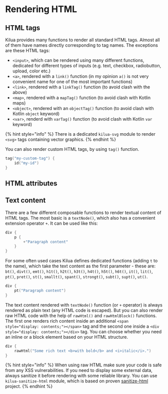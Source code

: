 # Rendering HTML

## HTML tags

Kilua provides many functions to render all standard HTML tags. Almost all of them have names directly corresponding to tag names. The exceptions are these HTML tags:

* `<input>`, which can be rendered using many different functions, dedicated for different types of inputs (e.g. text, checkbox, radiobutton, upload, color etc.)
* &#x20;`<a>`, rendered with a `link()` function (in my opinion `a()` is not very convenient name for one of the most important functions)
* `<link>`, rendered with a `linkTag()` function (to avoid clash with the above)
* `<map>`,  rendered with a `mapTag()` function (to avoid clash with Kotlin maps)
* `<object>`,  rendered with an  `objectTag()` function (to avoid clash with Kotlin `object` keyword)
* `<var>`, renderd with `varTag()` function (to avoid clash with Kotlin `var` keyword)

{% hint style="info" %}
There is a dedicated `kilua-svg` module to render `<svg>` tags containing vector graphics.
{% endhint %}

You can also render custom HTML tags, by using `tag()` function.

```kotlin
tag("my-custom-tag") {
    id("my-id")
}
```

## HTML attributes



## Text content

There are a few different composable functions to render textual content of HTML tags. The most basic is a `textNode()`, which also has a convenient extension operator `+`. It can be used like this:

```kotlin
div {
    p {
        +"Paragraph content"
    }
}
```

For some often used cases Kilua defines dedicated functions (adding `t` to the name), which take the text content as the first parameter - these are: `bt()`, `divt()`, `emt()`, `h1t()`, `h2t()`, `h3t()`, `h4t()`, `h5t()`, `h6t()`, `it()`, `lit()`, `pt()`, `pret()`, `st()`, `smallt()`, `spant()`, `strongt()`, `subt()`, `supt()`, `ut()`.

```kotlin
div {
    pt("Paragraph content")
}
```

The text content rendered with `textNode()` function (or `+` operator) is always rendered as plain text (any HTML code is escaped). But you can also render raw HTML code with the help of `rawHtml()` and `rawHtmlBlock()` functions. The first one renders rich content inside an additional `<span style="display: contents;"></span>` tag and the second one inside a `<div style="display: contents;"></div>` tag. You can choose whether you need an inline or a block element based on your HTML structure.

```kotlin
div {
    rawHtml("Some rich text <b>with bold</b> and <i>italic</i>.")
}
```

{% hint style="info" %}
When using raw HTML make sure your code is safe from any XSS vulnerabilities. If you need to display some external data, always sanitize it before rendering with some reliable library. You can use `kilua-sanitize-html` module, which is based on proven [sanitize-html](https://github.com/apostrophecms/sanitize-html) project.
{% endhint %}

